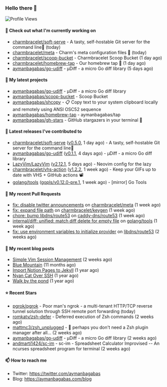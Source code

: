 ### Hello there 👋

![Profile Views](https://komarev.com/ghpvc/?username=aymanbagabas&label=PROFILE+VIEWS)

#### 👷 Check out what I'm currently working on

- [charmbracelet/soft-serve](https://github.com/charmbracelet/soft-serve) - A tasty, self-hostable Git server for the command line🍦 (today)
- [charmbracelet/meta](https://github.com/charmbracelet/meta) - Charm&#39;s meta configuration files 🫥 (today)
- [charmbracelet/scoop-bucket](https://github.com/charmbracelet/scoop-bucket) - Charmbracelet Scoop Bucket (1 day ago)
- [charmbracelet/homebrew-tap](https://github.com/charmbracelet/homebrew-tap) - Our homebrew tap 🍺 (1 day ago)
- [aymanbagabas/go-udiff](https://github.com/aymanbagabas/go-udiff) - µDiff - a micro Go diff library (5 days ago)

#### 🌱 My latest projects

- [aymanbagabas/go-udiff](https://github.com/aymanbagabas/go-udiff) - µDiff - a micro Go diff library
- [aymanbagabas/scoop-bucket](https://github.com/aymanbagabas/scoop-bucket) - Scoop Bucket
- [aymanbagabas/shcopy](https://github.com/aymanbagabas/shcopy) - 📋 Copy text to your system clipboard locally and remotely using ANSI OSC52 sequence
- [aymanbagabas/homebrew-tap](https://github.com/aymanbagabas/homebrew-tap) - aymanbagabas/tap
- [aymanbagabas/gh-stars](https://github.com/aymanbagabas/gh-stars) - GitHub stargazers in your terminal 🌟

#### 🔭 Latest releases I've contributed to

- [charmbracelet/soft-serve](https://github.com/charmbracelet/soft-serve) ([v0.5.0](https://github.com/charmbracelet/soft-serve/releases/tag/v0.5.0), 1 day ago) - A tasty, self-hostable Git server for the command line🍦
- [aymanbagabas/go-udiff](https://github.com/aymanbagabas/go-udiff) ([v0.1.1](https://github.com/aymanbagabas/go-udiff/releases/tag/v0.1.1), 4 days ago) - µDiff - a micro Go diff library
- [LazyVim/LazyVim](https://github.com/LazyVim/LazyVim) ([v2.12.1](https://github.com/LazyVim/LazyVim/releases/tag/v2.12.1), 5 days ago) - Neovim config for the lazy
- [charmbracelet/vhs-action](https://github.com/charmbracelet/vhs-action) ([v1.2.2](https://github.com/charmbracelet/vhs-action/releases/tag/v1.2.2), 1 week ago) - Keep your GIFs up to date with VHS &#43; GitHub actions 📽️
- [golang/tools](https://github.com/golang/tools) ([gopls/v0.12.0-pre.1](https://github.com/golang/tools/releases/tag/gopls/v0.12.0-pre.1), 1 week ago) - [mirror] Go Tools

#### 🔨 My recent Pull Requests

- [fix: disable twitter announcements](https://github.com/charmbracelet/meta/pull/82) on [charmbracelet/meta](https://github.com/charmbracelet/meta) (1 week ago)
- [fix: expand file path](https://github.com/charmbracelet/keygen/pull/11) on [charmbracelet/keygen](https://github.com/charmbracelet/keygen) (1 week ago)
- [chore: bump libdns/route53](https://github.com/caddy-dns/route53/pull/34) on [caddy-dns/route53](https://github.com/caddy-dns/route53) (1 week ago)
- [internal/diff: unified: match diff delete for empty file](https://github.com/golang/tools/pull/436) on [golang/tools](https://github.com/golang/tools) (1 week ago)
- [fix: use environment variables to initialize provider](https://github.com/libdns/route53/pull/46) on [libdns/route53](https://github.com/libdns/route53) (2 weeks ago)

#### 📜 My recent blog posts

- [Simple Vim Session Management](https://aymanbagabas.com/blog/2023/04/13/simple-vim-session-management.html) (2 weeks ago)
- [Blue Mountain](https://aymanbagabas.com/blog/2022/06/02/blue-mountain.html) (11 months ago)
- [Import Notion Pages to Jekyll](https://aymanbagabas.com/blog/2022/03/29/import-notion-pages-to-jekyll.html) (1 year ago)
- [Nyan Cat Over SSH](https://aymanbagabas.com/blog/2022/03/25/nyan-cat-over-ssh.html) (1 year ago)
- [Walk by the pond](https://aymanbagabas.com/blog/2022/03/10/walk-by-the-pond.html) (1 year ago)

#### ⭐ Recent Stars

- [pgrok/pgrok](https://github.com/pgrok/pgrok) - Poor man&#39;s ngrok - a multi-tenant HTTP/TCP reverse tunnel solution through SSH remote port forwarding (today)
- [romkatv/zsh-defer](https://github.com/romkatv/zsh-defer) - Deferred execution of Zsh commands (2 weeks ago)
- [mattmc3/zsh_unplugged](https://github.com/mattmc3/zsh_unplugged) -  🤔 perhaps you don&#39;t need a Zsh plugin manager after all... (2 weeks ago)
- [aymanbagabas/go-udiff](https://github.com/aymanbagabas/go-udiff) - µDiff - a micro Go diff library (2 weeks ago)
- [andmarti1424/sc-im](https://github.com/andmarti1424/sc-im) - sc-im - Spreadsheet Calculator Improvised -- An ncurses spreadsheet program for terminal (2 weeks ago)

#### 📫 How to reach me

- Twitter: https://twitter.com/aymanbagabas
- Blog: https://aymanbagabas.com/blog
